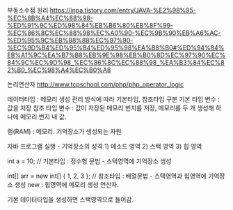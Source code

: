 부동소수점 원리
https://inpa.tistory.com/entry/JAVA-%E2%98%95-%EC%8B%A4%EC%88%98-%ED%91%9C%ED%98%84%EB%B6%80%EB%8F%99-%EC%86%8C%EC%88%98%EC%A0%90-%EC%9B%90%EB%A6%AC-%ED%95%9C%EB%88%88%EC%97%90-%EC%9D%B4%ED%95%B4%ED%95%98%EA%B8%B0#%ED%94%84%EB%A1%9C%EA%B7%B8%EB%9E%98%EB%B0%8D%EC%97%90%EC%84%9C%EC%9D%98_%EC%86%8C%EC%88%98_%EA%B3%84%EC%82%B0_%EC%98%A4%EC%B0%A8


논리연산자
http://www.tcpschool.com/php/php_operator_logic


데이터타입 : 메모리 생성
관리 방식에 따라 기본타입, 참조타입 구분
기본 타입 변수 : 값을 저장
참조 타입 변수 : 값이 저장된 메모리 번지를 저장, 메모리를 두 개 생성해 하나에 메모리 번지 내 값.

램(RAM) : 메모리. 기억장소가 생성되는 자원

자바 프로그램 실행 
    - 기억장소의 성격
        1) 메소드 영역
        2) 스택 영역
        3) 힙 영역

int a = 10; // 기본타입 : 정수형 문법 - 스택영역에 기억장소 생성

int[] arr = new int[] { 1, 2, 3 }; // 참조타입 : 배열문법 - 스택영역과 힙영역에 기억장소 생성
new : 힙영역에 메모리 생성 연산자.

기본 데이터타입을 생성하면 스택영역으로 들어감.